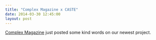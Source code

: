 ```yaml
---
title: "Complex Magazine x CASTE"
date: 2014-03-30 12:45:00
layout: post
---
```


<p><a href="http://www.complex.com">Complex Magazine</a> just posted some kind words on our newest project.</p>

<p><a href="http://www.complex.com/style/2014/03/france-and-pilly-unite-in-caste-magenta-skateboards"><img alt="" data-rich-file-id="12" src="http://s3.amazonaws.com/caste-server-production/rich/rich_files/rich_files/12/blog/screen-20shot-202014-03-30-20at-201-04-05-20pm.png" /></a></p>

